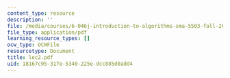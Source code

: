 ```yaml
---
content_type: resource
description: ''
file: /media/courses/6-046j-introduction-to-algorithms-sma-5503-fall-2005/18167c95317e5340225edcc885d0add4_lec2.pdf
file_type: application/pdf
learning_resource_types: []
ocw_type: OCWFile
resourcetype: Document
title: lec2.pdf
uid: 18167c95-317e-5340-225e-dcc885d0add4
---
```

